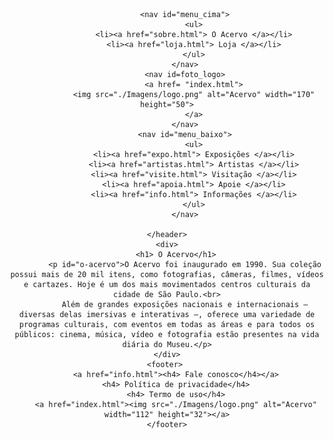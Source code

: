 <!DOCTYPE html>
<html lang="pt-br">
<head>
	<meta charset="utf-8">
	<title>O Acervo</title>
	<link rel="stylesheet" type="text/css" href="sobre.css">
	<link rel="preconnect" href="https://fonts.googleapis.com">
	<link rel="preconnect" href="https://fonts.gstatic.com" crossorigin>
	<link href="https://fonts.googleapis.com/css2?family=Exo:wght@100&family=Montserrat:wght@300&display=swap" rel="stylesheet">
</head>
<body>
	<header>
		
			<nav id="menu_cima">
				<ul>
				<li><a href="sobre.html"> O Acervo </a></li>
				<li><a href="loja.html"> Loja </a></li>
				</ul>
			</nav>
			<nav id=foto_logo>
				<a href= "index.html">
				<img src="./Imagens/logo.png" alt="Acervo" width="170" height="50">
				</a>
			</nav>
			<nav id="menu_baixo">
				<ul>
				<li><a href="expo.html"> Exposições </a></li>
				<li><a href="artistas.html"> Artistas </a></li>
				<li><a href="visite.html"> Visitação </a></li>
				<li><a href="apoia.html"> Apoie </a></li>
				<li><a href="info.html"> Informações </a></li>
				</ul>
			</nav>
		
	</header>
	<div>
		<h1> O Acervo</h1>
			<p id="o-acervo">O Acervo foi inaugurado em 1990. Sua coleção possui mais de 20 mil itens, como fotografias, câmeras, filmes, vídeos e cartazes. Hoje é um dos mais movimentados centros culturais da cidade de São Paulo.<br>
			Além de grandes exposições nacionais e internacionais – diversas delas imersivas e interativas –, oferece uma variedade de programas culturais, com eventos em todas as áreas e para todos os públicos: cinema, música, vídeo e fotografia estão presentes na vida diária do Museu.</p>
	</div>
	<footer> 
		<a href="info.html"><h4> Fale conosco</h4></a>
		<h4> Política de privacidade</h4>
		<h4> Termo de uso</h4>
		<a href="index.html"><img src="./Imagens/logo.png" alt="Acervo" width="112" height="32"></a>
	</footer>
</body>
</html>
